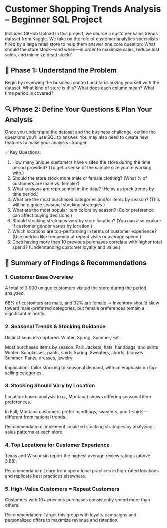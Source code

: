 # Customer Shopping Trends Analysis – Beginner SQL Project
 Includes GitHub Upload
In this project, we source a customer sales trends dataset from Kaggle. We take on the role of customer analytics specialists hired by a large retail store to help them answer one core question:
What should the store stock—and when—in order to maximize sales, reduce lost sales, and minimize dead stock?

## 🧠 Phase 1: Understand the Problem
Begin by reviewing the business context and familiarizing yourself with the dataset. What kind of store is this? What does each column mean? What time period is covered?

## 🔍 Phase 2: Define Your Questions & Plan Your Analysis
Once you understand the dataset and the business challenge, outline the questions you'll use SQL to answer. You may also need to create new features to make your analysis stronger.

✅ Key Questions:
1. How many unique customers have visited the store during the time period provided? (To get a sense of the sample size you're working with.)
2. Should the store stock more male or female clothing? (What % of customers are male vs. female?)
3. What seasons are represented in the data? (Helps us track trends by time period.)
4. What are the most purchased categories and/or items by season? (This will help guide seasonal stocking strategies.)
5. What are the most popular item colors by season? (Color preference can affect buying decisions.)
6. Should stocking strategies vary by store location? (You can also explore if customer gender varies by location.)
7. Which locations are top-performing in terms of customer experience? (Use metrics like frequency of repeat visits or average spend.)
8. Does having more than 10 previous purchases correlate with higher total spend? (Understanding customer loyalty and value.)

## 📌 Summary of Findings & Recommendations
### 1. Customer Base Overview
A total of 3,900 unique customers visited the store during the period analyzed.


68% of customers are male, and 32% are female → Inventory should skew toward male-preferred categories, but female preferences remain a significant minority.


### 2. Seasonal Trends & Stocking Guidance
Distinct seasons captured: Winter, Spring, Summer, Fall.

Most purchased items by season:
Fall: Jackets, hats, handbags, and skirts
Winter: Sunglasses, pants, shirts
Spring: Sweaters, shorts, blouses
Summer: Pants, dresses, jewelry

Implication: Tailor stocking to seasonal demand, with an emphasis on top-selling categories.


### 3. Stocking Should Vary by Location
Location-based analysis (e.g., Montana) shows differing seasonal item preferences.


In Fall, Montana customers prefer handbags, sweaters, and t-shirts—different from national trends.


Recommendation: Implement localized stocking strategies by analyzing sales patterns at each store.


### 4. Top Locations for Customer Experience
Texas and Wisconsin report the highest average review ratings (above 3.88).


Recommendation: Learn from operational practices in high-rated locations and replicate best practices elsewhere.


### 5. High-Value Customers = Repeat Customers
Customers with 10+ previous purchases consistently spend more than others.


Recommendation: Target this group with loyalty campaigns and personalized offers to maximize revenue and retention.

